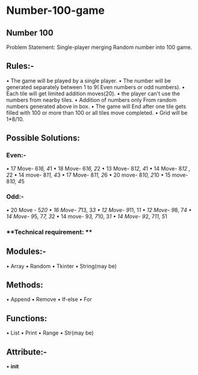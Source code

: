 # Number-100-game

## Number 100

Problem Statement: Single-player merging Random number into 100 game.

## Rules:- 
•	The game will be played by a single player.
•	The number will be generated separately between 1 to 9( Even numbers or odd numbers).
•	Each tile will get limited addition moves(20).
•	the player can't use the numbers from nearby tiles.
•	Addition of numbers only From random numbers generated above in box.
•	The game will End after one tile gets filled with 100 or more than 100 or all tiles move completed.
•	Grid will be 1*8/10.


## Possible Solutions:
### **Even:-**
•	17 Move- 6*16, 4*1
•	18 Move- 6*16, 2*2
•	13 Move- 8*12, 4*1
•	14 Move- 8*12 , 2*2
•	14 move- 8*11, 4*3
•	17 Move- 8*11, 2*6
•	20 move- 8*10, 2*10
•	15 move- 8*10, 4*5
### **Odd:-**
•	20 Move - 5*20
•	16 Move- 7*13, 3*3
•	12 Move- 9*11, 1*1
•	12 Move- 9*8, 7*4
•	14 Move- 9*5, 7*7, 3*2
•	14 move- 9*3, 7*10, 3*1
•	14 Move- 9*2, 7*11, 5*1


### **Technical requirement: ** 
## Modules:-
•	Array
•	Random
•	Tkinter
•	String(may be)
## Methods:
•	Append
•	Remove
•	If-else
•	For 
## Functions:
•	List
•	Print
•	Range
•	Str(may be)

## Attribute:-
•	__init__ 


